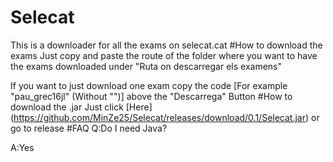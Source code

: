 # Selecat
This is a downloader for all the exams on selecat.cat
#How to download the exams
Just copy and paste the route of the folder where you want to have the exams downloaded under "Ruta on descarregar els examens"

If you want to just download one exam copy the code [For example "pau_grec16jl" (Without "")] above the "Descarrega" Button
#How to download the .jar
Just click [Here] (https://github.com/MinZe25/Selecat/releases/download/0.1/Selecat.jar) or go to release
#FAQ
Q:Do I need Java?

A:Yes
